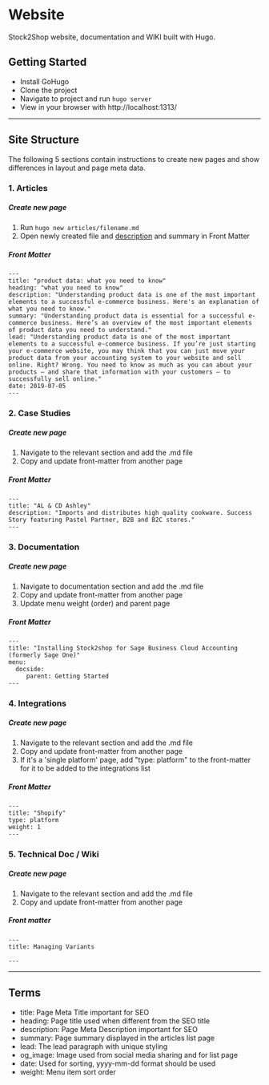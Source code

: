 # Website

Stock2Shop website, documentation and WIKI built with Hugo.

## Getting Started

- Install GoHugo
- Clone the project
- Navigate to project and run ```hugo server```
- View in your browser with http://localhost:1313/

---

## Site Structure
The following 5 sections contain instructions to create new pages and show differences in layout and page meta data.  

### 1. Articles

##### Create new page
1. Run ```hugo new articles/filename.md```
2. Open newly created file and [description](#key-terms) and summary in Front Matter

##### Front Matter
```
---
title: "product data: what you need to know"
heading: "what you need to know"
description: "Understanding product data is one of the most important elements to a successful e-commerce business. Here's an explanation of what you need to know."
summary: "Understanding product data is essential for a successful e-commerce business. Here’s an overview of the most important elements of product data you need to understand."
lead: "Understanding product data is one of the most important elements to a successful e-commerce business. If you’re just starting your e-commerce website, you may think that you can just move your product data from your accounting system to your website and sell online. Right? Wrong. You need to know as much as you can about your products – and share that information with your customers – to successfully sell online."
date: 2019-07-05
---
```

### 2. Case Studies

##### Create new page
1. Navigate to the relevant section and add the .md file
2. Copy and update front-matter from another page

##### Front Matter
```
---
title: "AL & CD Ashley"
description: "Imports and distributes high quality cookware. Success Story featuring Pastel Partner, B2B and B2C stores."
---
```

### 3. Documentation

##### Create new page
1. Navigate to documentation section and add the .md file
2. Copy and update front-matter from another page
3. Update menu weight (order) and parent page

##### Front Matter
```
---
title: "Installing Stock2shop for Sage Business Cloud Accounting (formerly Sage One)"
menu:
  docside:
     parent: Getting Started
---
```

### 4. Integrations

##### Create new page
1. Navigate to the relevant section and add the .md file
2. Copy and update front-matter from another page
3. If it's a 'single platform' page, add "type: platform" to the front-matter for it to be added to the integrations list

##### Front Matter
```
---
title: "Shopify"
type: platform
weight: 1
---
```

### 5. Technical Doc / Wiki

##### Create new page
1. Navigate to the relevant section and add the .md file
2. Copy and update front-matter from another page
##### Front matter
```
---
title: Managing Variants

---
```

---

## Terms
- title: Page Meta Title important for SEO
- heading: Page title used when different from the SEO title 
- description: Page Meta Description important for SEO
- summary: Page summary displayed in the articles list page
- lead: The lead paragraph with unique styling
- og_image: Image used from social media sharing and for list page
- date: Used for sorting, yyyy-mm-dd format should be used
- weight: Menu item sort order